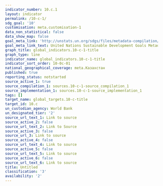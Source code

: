 ```yaml
---
indicator_number: 10.c.1
layout: indicator
permalink: /10-c-1/
sdg_goal: '10'
customisation: meta.customisation-1
data_non_statistical: false
data_show_map: false
goal_meta_link: 'http://unstats.un.org/sdgs/files/metadata-compilation/Metadata-Goal-10.pdf'
goal_meta_link_text: United Nations Sustainable Development Goals Metadata (pdf 564kB)
graph_title: global_indicators.10-c-1-title
graph_type: line
indicator_name: global_indicators.10-c-1-title
indicator_sort_order: 10-0c-01
national_geographical_coverage: meta.Казахстан
published: true
reporting_status: notstarted
source_active_1: true
source_compilation_1: sources.10-c-1-source_compilation_1
source_implementation_1: sources.10-c-1-source_implementation_1
tags: []
target_name: global_targets.10-c-title
target_id: 10.c
un_custodian_agency: World Bank
un_designated_tier: '2'
source_url_text_1: Link to source
source_active_2: false
source_url_text_2: Link to Source
source_active_3: false
source_url_3: Link to source
source_active_4: false
source_url_text_4: Link to source
source_active_5: false
source_url_text_5: Link to source
source_active_6: false
source_url_text_6: Link to source
title: Untitled
classification: '3'
availability: '2'
---
```

